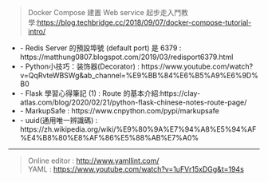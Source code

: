 > Docker Compose 建置 Web service 起步走入門教學:https://blog.techbridge.cc/2018/09/07/docker-compose-tutorial-intro/ </br>

  <ul>  
    <li>- Redis Server 的預設埠號 (default port) 是 6379 : https://matthung0807.blogspot.com/2019/03/redisport6379.html </li>
    <li>- Python小技巧：装饰器(Decorator) : https://www.youtube.com/watch?v=QqRvteWBSWg&ab_channel=%E9%BB%84%E6%B5%A9%E6%9D%B0 </li>
    <li>- Flask 學習心得筆記 (1) :  Route 的基本介紹:https://clay-atlas.com/blog/2020/02/21/python-flask-chinese-notes-route-page/ </li>
    <li>- MarkupSafe : https://www.cnpython.com/pypi/markupsafe </li>
    <li>- uuid(通用唯一辨識碼)  : https://zh.wikipedia.org/wiki/%E9%80%9A%E7%94%A8%E5%94%AF%E4%B8%80%E8%AF%86%E5%88%AB%E7%A0% </li>
  </ul>
  
 _____
 
 > Online editor :  http://www.yamllint.com/  </br>
 > YAML : https://www.youtube.com/watch?v=1uFVr15xDGg&t=194s  </br>
